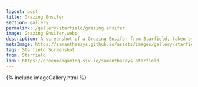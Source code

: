 ```yaml
---
layout: post
title: Grazing Ensifer
section: gallery
permalink: /gallery/starfield/grazing ensifer
image: Grazing Ensifer.webp
description: A screenshot of a Grazing Ensifer from Starfield, taken by Samantha Says.
metaImage: https://samanthasays.github.io/assets/images/gallery/starfield/Grazing Ensifer.webp
tags: Starfield Screenshot
from: Starfield
link: https://greenmangaming.sjv.io/samanthasays-starfield
---
```

{% include imageGallery.html %}